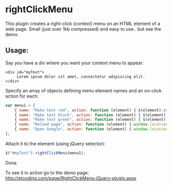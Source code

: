 ﻿rightClickMenu
==============


This plugin creates a right-click (context) menu on an HTML element of a web page.
Small (just over 1kb compressed) and easy to use.. but see the demo.

Usage:
------

Say you have a div where you want your context menu to appear: 

```
<div id="myText">
     Lorem ipsum dolor sit amet, consectetur adipiscing elit.
</div>
```

Specify an array of objects defining menu element names and an on-click action for each:

```javascript
var menu1 = [
    { name: "Make text red", action: function (element) { $(element).css("color", "red"); } },
    { name: "Make text black", action: function (element) { $(element).css("color", "black"); } },
    { name: "Make text green", action: function (element) { $(element).css("color", "green"); } },
    { name: "Reload page", action: function (element) { window.location.reload(); } },
    { name: "Open Google", action: function (element) { window.location.href = "http://www.google.com" } }
];
```

Attach it to the element (using jQuery selector):

```javascript
$("#myText").rightClickMenu(menu1);
```

Done.

To see it in action go to the demo page: http://etcoding.com/page/RightClickMenu-jQuery-plugin.aspx